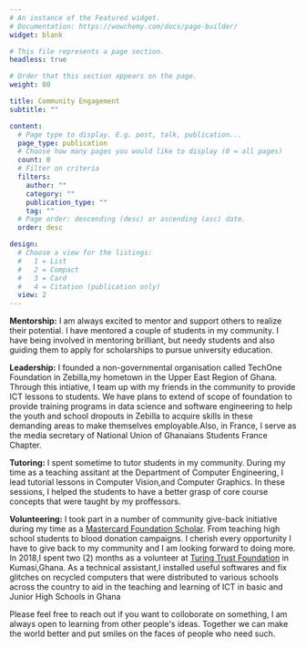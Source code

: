 ```yaml
---
# An instance of the Featured widget.
# Documentation: https://wowchemy.com/docs/page-builder/
widget: blank

# This file represents a page section.
headless: true

# Order that this section appears on the page.
weight: 80

title: Community Engagement
subtitle: ""

content:
  # Page type to display. E.g. post, talk, publication...
  page_type: publication
  # Choose how many pages you would like to display (0 = all pages)
  count: 0
  # Filter on criteria
  filters:
    author: ""
    category: ""
    publication_type: ""
    tag: ""
  # Page order: descending (desc) or ascending (asc) date.
  order: desc

design:
  # Choose a view for the listings:
  #   1 = List
  #   2 = Compact
  #   3 = Card
  #   4 = Citation (publication only)
  view: 2
---
```


**Mentorship:** I am always excited to mentor and support others to realize their potential. I have mentored a couple of students in my community. I have being involved in mentoring  brilliant, but needy students and also guiding them to apply for scholarships to pursue university education.

**Leadership:** I founded a non-governmental organisation called TechOne Foundation in Zebilla,my hometown in the Upper East Region of Ghana. Through this intiative, I team up with my friends in the community to provide ICT lessons to students. We have plans to extend of scope of foundation to provide training programs in data science and software engineering to help the youth and school dropouts in Zebilla to acquire skills in these demanding areas to make themselves employable.Also, in France, I serve as the media secretary of National Union of Ghanaians Students France Chapter.

**Tutoring:** I  spent sometime to tutor students in my community.  During my time as a teaching assitant at the Department of Computer Engineering, I lead tutorial lessons in Computer Vision,and Computer Graphics. In these sessions, I helped the students to have a better grasp of core course concepts that were taught by my proffessors.  


**Volunteering:** I took part in a number of community give-back initiative during my time as a [Mastercard Foundation Scholar](https://mastercardfdn.org/all/scholars/). From teaching high school students to blood donation campaigns. I cherish every opportunity I have to give back to my community and I am looking forward to doing more. 
In 2018,I spent two (2) months as a volunteer at [Turing Trust Foundation](https://turingtrust.co.uk/ghana/) in Kumasi,Ghana. As a technical assistant,I installed useful softwares and fix glitches on recycled computers that were distributed to various schools across the country to aid in the teaching and learning  of ICT in basic and Junior High Schools in Ghana

Please feel free to reach out if you want to colloborate on something, I am always open to learning from other people's ideas. Together we can make the world better and put smiles on the faces of people who need such.
